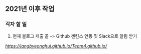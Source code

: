 ## 2021년 이후 작업

### 각자 할 일 
1. 현재 블로그 제출 끝 -> Github 젠킨스 연동 및 Slack으로 알림 받기



*https://jangbyeonghui.github.io/Team4.github.io/*
